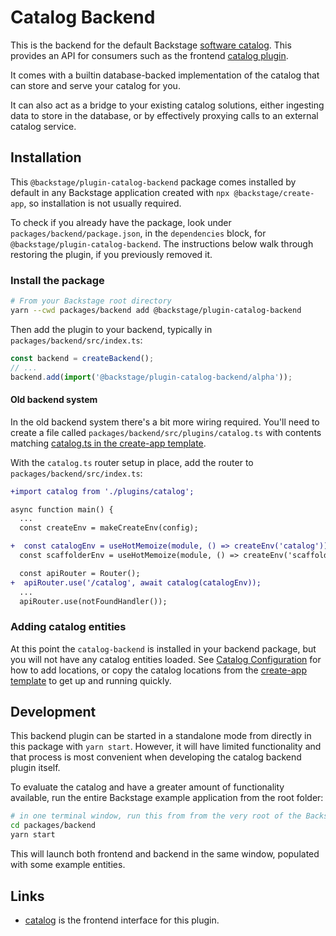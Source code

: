 # Catalog Backend

This is the backend for the default Backstage [software catalog](http://backstage.io/docs/features/software-catalog/).
This provides an API for consumers such as the frontend [catalog plugin](https://github.com/backstage/backstage/tree/master/plugins/catalog).

It comes with a builtin database-backed implementation of the catalog that can
store and serve your catalog for you.

It can also act as a bridge to your existing catalog solutions, either ingesting
data to store in the database, or by effectively proxying calls to an
external catalog service.

## Installation

This `@backstage/plugin-catalog-backend` package comes installed by default in
any Backstage application created with `npx @backstage/create-app`, so
installation is not usually required.

To check if you already have the package, look under
`packages/backend/package.json`, in the `dependencies` block, for
`@backstage/plugin-catalog-backend`. The instructions below walk through
restoring the plugin, if you previously removed it.

### Install the package

```bash
# From your Backstage root directory
yarn --cwd packages/backend add @backstage/plugin-catalog-backend
```

Then add the plugin to your backend, typically in `packages/backend/src/index.ts`:

```ts
const backend = createBackend();
// ...
backend.add(import('@backstage/plugin-catalog-backend/alpha'));
```

#### Old backend system

In the old backend system there's a bit more wiring required. You'll need to
create a file called `packages/backend/src/plugins/catalog.ts` with contents
matching [catalog.ts in the create-app template](https://github.com/backstage/backstage/blob/ad9314d3a7e0405719ba93badf96e97adde8ef83/packages/create-app/templates/default-app/packages/backend/src/plugins/catalog.ts).

With the `catalog.ts` router setup in place, add the router to
`packages/backend/src/index.ts`:

```diff
+import catalog from './plugins/catalog';

async function main() {
  ...
  const createEnv = makeCreateEnv(config);

+  const catalogEnv = useHotMemoize(module, () => createEnv('catalog'));
  const scaffolderEnv = useHotMemoize(module, () => createEnv('scaffolder'));

  const apiRouter = Router();
+  apiRouter.use('/catalog', await catalog(catalogEnv));
  ...
  apiRouter.use(notFoundHandler());

```

### Adding catalog entities

At this point the `catalog-backend` is installed in your backend package, but
you will not have any catalog entities loaded. See [Catalog Configuration](https://backstage.io/docs/features/software-catalog/configuration)
for how to add locations, or copy the catalog locations from the [create-app template](https://github.com/backstage/backstage/blob/master/packages/create-app/templates/default-app/app-config.yaml.hbs)
to get up and running quickly.

## Development

This backend plugin can be started in a standalone mode from directly in this
package with `yarn start`. However, it will have limited functionality and that
process is most convenient when developing the catalog backend plugin itself.

To evaluate the catalog and have a greater amount of functionality available,
run the entire Backstage example application from the root folder:

```bash
# in one terminal window, run this from from the very root of the Backstage project
cd packages/backend
yarn start
```

This will launch both frontend and backend in the same window, populated with
some example entities.

## Links

- [catalog](https://github.com/backstage/backstage/tree/master/plugins/catalog)
  is the frontend interface for this plugin.
